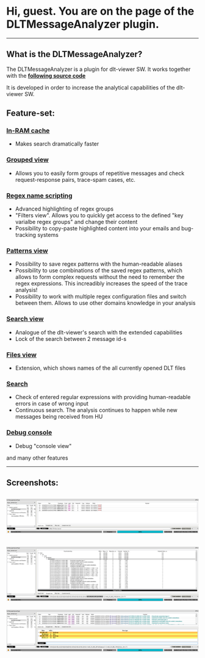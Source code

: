 # Hi, guest. You are on the page of the DLTMessageAnalyzer plugin.

----
## What is the DLTMessageAnalyzer?

The DLTMessageAnalyzer is a plugin for dlt-viewer SW. It works together with the **[following source code](https://github.com/GENIVI/dlt-viewer)**

It is developed in order to increase the analytical capabilities of the dlt-viewer SW.

## Feature-set:

### [In-RAM cache](./md/in_ram_cache/in_ram_cache.md)

- Makes search dramatically faster

### [Grouped view](./md/grouped_view/grouped_view.md)

- Allows you to easily form groups of repetitive messages and check request-response pairs, trace-spam cases, etc.

### [Regex name scripting](./md/regex_name_scripting/regex_name_scripting.md)

- Advanced highlighting of regex groups
- "Filters view". Allows you to quickly get access to the defined "key varialbe regex groups" and change their content
- Possibility to copy-paste highlighted content into your emails and bug-tracking systems

### [Patterns view](./md/patterns_view/patterns_view.md)

- Possibility to save regex patterns with the human-readable aliases
- Possibility to use combinations of the saved regex patterns, which allows to form complex requests without the need to remember the regex expressions.
This increadibly increases the speed of the trace analysis!
- Possibility to work with multiple regex configuration files and switch between them. Allows to use other domains knowledge in your analysis

### [Search view](./md/search_view/search_view.md)

- Analogue of the dlt-viewer's search with the extended capabilities
- Lock of the search between 2 message id-s

### [Files view](./md/files_view/files_view.md)

- Extension, which shows names of the all currently opened DLT files

### [Search](./md/search/search.md)

- Check of entered regular expressions with providing human-readable errors in case of wrong input
- Continuous search. The analysis continues to happen while new messages being received from HU 

### [Debug console](./md/debug_console/debug_console.md)

- Debug "console view"

and many other features

----

## Screenshots:

![Screenshot of DLTMessageAnalyzer plugin - Search view](./md/DLTMessageAnalyzer_screenshot_SearchView.png)
----
![Screenshot of DLTMessageAnalyzer plugin - Grouped view](./md/DLTMessageAnalyzer_screenshot_GroupedView.png)
----
![Screenshot of DLTMessageAnalyzer plugin - Filters view](./md/DLTMessageAnalyzer_screenshot_FilterView.png)